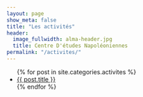 ```yaml
---
layout: page
show_meta: false
title: "Les activités"
header:
  image_fullwidth: alma-header.jpg
  title: Centre D'études Napoléoniennes
permalink: "/activites/"
---
```

<ul>
    {% for post in site.categories.activites %}
    <li><a href="{{ site.url }}{{ post.url }}">{{ post.title }}</a></li>
    {% endfor %}
</ul>